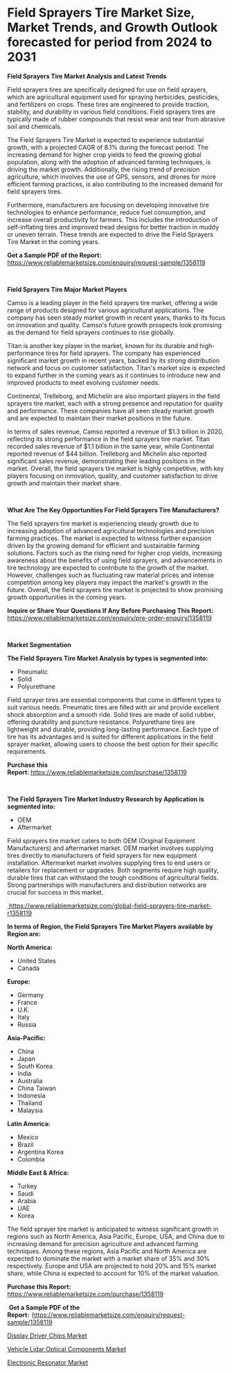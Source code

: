 <p><h1>Field Sprayers Tire Market Size, Market Trends, and Growth Outlook forecasted for period from 2024 to 2031</h1></p><p><strong>Field Sprayers Tire Market Analysis and Latest Trends</strong></p>
<p><p>Field sprayers tires are specifically designed for use on field sprayers, which are agricultural equipment used for spraying herbicides, pesticides, and fertilizers on crops. These tires are engineered to provide traction, stability, and durability in various field conditions. Field sprayers tires are typically made of rubber compounds that resist wear and tear from abrasive soil and chemicals.</p><p>The Field Sprayers Tire Market is expected to experience substantial growth, with a projected CAGR of 8.1% during the forecast period. The increasing demand for higher crop yields to feed the growing global population, along with the adoption of advanced farming techniques, is driving the market growth. Additionally, the rising trend of precision agriculture, which involves the use of GPS, sensors, and drones for more efficient farming practices, is also contributing to the increased demand for field sprayers tires.</p><p>Furthermore, manufacturers are focusing on developing innovative tire technologies to enhance performance, reduce fuel consumption, and increase overall productivity for farmers. This includes the introduction of self-inflating tires and improved tread designs for better traction in muddy or uneven terrain. These trends are expected to drive the Field Sprayers Tire Market in the coming years.</p></p>
<p><strong>Get a Sample PDF of the Report:&nbsp;</strong> <a href="https://www.reliablemarketsize.com/enquiry/request-sample/1358119">https://www.reliablemarketsize.com/enquiry/request-sample/1358119</a></p>
<p>&nbsp;</p>
<p><strong>Field Sprayers Tire Major Market Players</strong></p>
<p><p>Camso is a leading player in the field sprayers tire market, offering a wide range of products designed for various agricultural applications. The company has seen steady market growth in recent years, thanks to its focus on innovation and quality. Camso's future growth prospects look promising as the demand for field sprayers continues to rise globally.</p><p>Titan is another key player in the market, known for its durable and high-performance tires for field sprayers. The company has experienced significant market growth in recent years, backed by its strong distribution network and focus on customer satisfaction. Titan's market size is expected to expand further in the coming years as it continues to introduce new and improved products to meet evolving customer needs.</p><p>Continental, Trelleborg, and Michelin are also important players in the field sprayers tire market, each with a strong presence and reputation for quality and performance. These companies have all seen steady market growth and are expected to maintain their market positions in the future.</p><p>In terms of sales revenue, Camso reported a revenue of $1.3 billion in 2020, reflecting its strong performance in the field sprayers tire market. Titan recorded sales revenue of $1.1 billion in the same year, while Continental reported revenue of $44 billion. Trelleborg and Michelin also reported significant sales revenue, demonstrating their leading positions in the market. Overall, the field sprayers tire market is highly competitive, with key players focusing on innovation, quality, and customer satisfaction to drive growth and maintain their market share.</p></p>
<p>&nbsp;</p>
<p><strong>What Are The Key Opportunities For Field Sprayers Tire Manufacturers?</strong></p>
<p><p>The field sprayers tire market is experiencing steady growth due to increasing adoption of advanced agricultural technologies and precision farming practices. The market is expected to witness further expansion driven by the growing demand for efficient and sustainable farming solutions. Factors such as the rising need for higher crop yields, increasing awareness about the benefits of using field sprayers, and advancements in tire technology are expected to contribute to the growth of the market. However, challenges such as fluctuating raw material prices and intense competition among key players may impact the market's growth in the future. Overall, the field sprayers tire market is projected to show promising growth opportunities in the coming years.</p></p>
<p><strong>Inquire or Share Your Questions If Any Before Purchasing This Report:</strong> <a href="https://www.reliablemarketsize.com/enquiry/pre-order-enquiry/1358119">https://www.reliablemarketsize.com/enquiry/pre-order-enquiry/1358119</a></p>
<p>&nbsp;</p>
<p><strong>Market Segmentation</strong></p>
<p><strong>The Field Sprayers Tire Market Analysis by types is segmented into:</strong></p>
<p><ul><li>Pneumatic</li><li>Solid</li><li>Polyurethane</li></ul></p>
<p><p>Field sprayer tires are essential components that come in different types to suit various needs. Pneumatic tires are filled with air and provide excellent shock absorption and a smooth ride. Solid tires are made of solid rubber, offering durability and puncture resistance. Polyurethane tires are lightweight and durable, providing long-lasting performance. Each type of tire has its advantages and is suited for different applications in the field sprayer market, allowing users to choose the best option for their specific requirements.</p></p>
<p><strong>Purchase this Report:&nbsp;</strong><a href="https://www.reliablemarketsize.com/purchase/1358119">https://www.reliablemarketsize.com/purchase/1358119</a></p>
<p>&nbsp;</p>
<p><strong>The Field Sprayers Tire Market Industry Research by Application is segmented into:</strong></p>
<p><ul><li>OEM</li><li>Aftermarket</li></ul></p>
<p><p>Field sprayers tire market caters to both OEM (Original Equipment Manufacturers) and aftermarket market. OEM market involves supplying tires directly to manufacturers of field sprayers for new equipment installation. Aftermarket market involves supplying tires to end users or retailers for replacement or upgrades. Both segments require high quality, durable tires that can withstand the tough conditions of agricultural fields. Strong partnerships with manufacturers and distribution networks are crucial for success in this market.</p></p>
<p><a href="https://www.reliablemarketsize.com/global-field-sprayers-tire-market-r1358119">&nbsp;https://www.reliablemarketsize.com/global-field-sprayers-tire-market-r1358119</a></p>
<p><strong>In terms of Region, the Field Sprayers Tire Market Players available by Region are:</strong></p>
<p>
    <p> <strong> North America: </strong>
        <ul>
            <li>United States</li>
            <li>Canada</li>
        </ul>
        </p> 
    <p> <strong> Europe: </strong>
        <ul>
            <li>Germany</li>
            <li>France</li>
            <li>U.K.</li>
            <li>Italy</li>
            <li>Russia</li>
        </ul>
        </p> 
    <p> <strong> Asia-Pacific: </strong>
        <ul>
            <li>China</li>
            <li>Japan</li>
            <li>South Korea</li>
            <li>India</li>
            <li>Australia</li>
            <li>China Taiwan</li>
            <li>Indonesia</li>
            <li>Thailand</li>
            <li>Malaysia</li>
        </ul>
        </p> 
    <p> <strong> Latin America: </strong>
        <ul>
            <li>Mexico</li>
            <li>Brazil</li>
            <li>Argentina Korea</li>
            <li>Colombia</li>
        </ul>
        </p> 
    <p> <strong> Middle East & Africa: </strong>
        <ul>
            <li>Turkey</li>
            <li>Saudi</li>
            <li>Arabia</li>
            <li>UAE</li>
            <li>Korea</li>
        </ul>
    </p>
    </p>
<p><p>The field sprayer tire market is anticipated to witness significant growth in regions such as North America, Asia Pacific, Europe, USA, and China due to increasing demand for precision agriculture and advanced farming techniques. Among these regions, Asia Pacific and North America are expected to dominate the market with a market share of 35% and 30% respectively. Europe and USA are projected to hold 20% and 15% market share, while China is expected to account for 10% of the market valuation.</p></p>
<p><strong>Purchase this Report: </strong><a href="https://www.reliablemarketsize.com/purchase/1358119">https://www.reliablemarketsize.com/purchase/1358119</a></p>
<p>&nbsp;<strong>Get a Sample PDF of the Report:&nbsp;&nbsp;</strong><a href="https://www.reliablemarketsize.com/enquiry/request-sample/1358119">https://www.reliablemarketsize.com/enquiry/request-sample/1358119</a></p>
<p><strong></strong></p>
<p><p><a href="https://medium.com/@chloeconn57/display-driver-chips-market-emerging-trends-and-future-prospects-for-period-from-2024-to-2031-0eea587db248">Display Driver Chips Market</a></p><p><a href="https://medium.com/@maryroseguilty/vehicle-lidar-optical-components-market-size-by-type-receiving-end-transmitting-end-by-product-ac4feb44e291">Vehicle Lidar Optical Components Market</a></p><p><a href="https://medium.com/@loganunn65756/electronic-resonator-market-size-by-type-ceramic-resonator-crystal-resonator-saw-resonator-by-3e4a38b82136">Electronic Resonator Market</a></p></p>